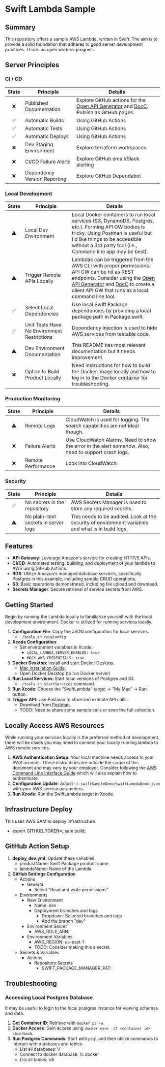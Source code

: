# Swift Lambda Sample

## Summary

This repository offers a sample AWS Lambda, written in Swift. The aim is to provide a solid foundation that adheres to good server development practices. This is an open work-in-progress.

## Server Principles

### CI / CD

| State | Principle | Details |
|:---:|---|---|
|❌| Published Documentation | Explore GitHub actions for the [Open API Generator](https://www.swift.org/blog/introducing-swift-openapi-generator) and [DocC](https://developer.apple.com/documentation/docc). Publish as GitHub pages. |
|✅| Automatic Builds | Using GitHub Actions |
|✅| Automatic Tests | Using GitHub Actions |
|✅| Automatic Deploys | Using GitHub Actions |
|❌| Dev Staging Environment | Explore terraform workspaces |
|❌| CI/CD Failure Alerts | Explore GitHub email/Slack alerting |
|❌| Dependency Version Reporting | Explore GitHub Dependabot |

### Local Development

| State | Principle | Details |
|:---:|---|---|
|⚠️| Local Dev Environment | Local Docker containers to run local services (S3, DynamoDB, Postgres, etc.). Forming API GW bodies is tricky. Using Postman is useful but I'd like things to be accessible without a 3rd party tool (i.e., Command line app may be best). |
|⚠️| Trigger Remote APIs Locally | Lambdas can be triggered from the AWS CLI with proper permissions. API GW can be hit as REST endpoints. Consider using the [Open API Generator](https://www.swift.org/blog/introducing-swift-openapi-generator) and [DocC](https://developer.apple.com/documentation/docc) to create a client API GW that runs as a local command line tool. |
|✅| Select Local Dependencies | Use local Swift Package dependencies by providing a local package path in Package.swift. |
|✅| Unit Tests Have No Environment Restrictions | Dependency injection is used to hide AWS services from testable code. |
|⚠️| Dev Environment Documentation | This README has most relevant documentation but it needs improvement. |
|❌| Option to Build Product Locally | Need instructions for how to build the Docker image locally and how to log in to the Docker container for troubleshooting. |

### Production Monitoring

| State | Principle | Details |
|:---:|---|---|
|⚠️| Remote Logs | CloudWatch is used for logging. The search capabilities are not ideal though. |
|❌| Failure Alerts | Use CloudWatch Alarms. Need to show the error in the alert somehow. Also, need to support crash logs. |
|❌| Remote Performance | Look into CloudWatch. |

### Security 

| State | Principle | Details |
|:---:|---|---|
|✅| No secrets in the repository | AWS Secrets Manager is used to store any required secrets. |
|⚠️| No plain-text secrets in server logs | This needs to be audited. Look at the security of environment variables and what is in build logs. |

## Features

* **API Gateway**: Leverage Amazon's service for creating HTTP/S APIs.
* **CI/CD**: Automated testing, building, and deployment of your lambda to AWS using GitHub Actions.
* **RDS**: Utilize Amazon's managed database services, specifically Postgres in this example, including sample CRUD operations.
* **S3**: Basic operations demonstrated, including file upload and download.
* **Secrets Manager**: Secure retrieval of service secrets from AWS.

## Getting Started

Begin by running the Lambda locally to familiarize yourself with the local development environment. Docker is utilized for running services locally.

1. **Configuration File**: Copy the JSON configuration for local services.
    - `./tools.sh copyConfig`
2. **Xcode Configuration**: 
    - Set environment variables in Xcode:
        - `LOCAL_LAMBDA_SERVER_ENABLED: true`
        - `MOCK_AWS_CREDENTIALS: true`
3. **Docker Desktop**: Install and start Docker Desktop.
    - [Mac Installation Guide](https://docs.docker.com/desktop/install/mac-install).
    - Open Docker Desktop (to run Docker server)
4. **Run Local Services**: Start local versions of Postgres and S3.
    - `./tools.sh startServices` command.
5. **Run Xcode**: Choose the "SwiftLambda" target -> "My Mac" -> Run button.
6. **Trigger API**: Use Postman to store and execute API calls.
    - Download from [Postman](https://www.postman.com/downloads).
    - TODO: Need to share some sample calls or even the full collection.
    
## Locally Access AWS Resources

While running your services locally is the preferred method of development, there will be cases you may need to connect your locally running lambda to AWS remote services.

1. **AWS Authentication Setup**: Your local machine needs access to your AWS account. These instructions are outside the scope of this document and may vary by your employer. Consider following the [AWS Command Line Interface Guide](https://docs.aws.amazon.com/cli/latest/userguide/cli-chap-getting-started.html) which will also explain how to authenticate.
2. **Configuration Update**: Adjust `~/.swiftSampleDemo/swiftLambdaDemo.json` with your AWS service parameters.
4. **Run Xcode**: Run the SwiftLambda target in Xcode.

## Infrastructure Deploy

This uses AWS SAM to deploy infrastructure.

* export GITHUB_TOKEN=<GH Token>; sam build;

## GitHub Action Setup

1. **deploy_dev.yml**: Update these variables.
    - productName: Swift Package product name
    - lambdaName: Name of the Lambda
2. **GitHub Settings Configuration**
    * Actions
        * General
            * Select "Read and write permissions"
    * Environments
        * New Environment 
            * Name: dev
            * Deployment branches and tags
                * Dropdown: Selected branches and tags
                * Add the branch "dev"
        * Environment Secret
            * AWS_ROLE_ARN: <AWS OIDC Role ARN>
        * Environment Variables
            * AWS_REGION: us-east-1 
            * TODO: Consider making this a secret.
    * Secrets & Variables
        * Actions
            * Repository Secrets
                * SWIFT_PACKAGE_MANAGER_PAT: <GitHub Token>

## Troubleshooting

### Accessing Local Postgres Database

It may be useful to login to the local postgres instance for viewing schemas and data.

1. **Get Container ID**: Retrieve with `docker ps -a`.
2. **Docker Access**: Gain access using `docker exec -it <container id> /bin/bash`.
3. **Run Postgres Commands**: Start with `psql` and then utilize commands to interact with databases and tables.
    - List all databases: \l
    - Connect to docker database: \c docker
    - List all tables: \dt
